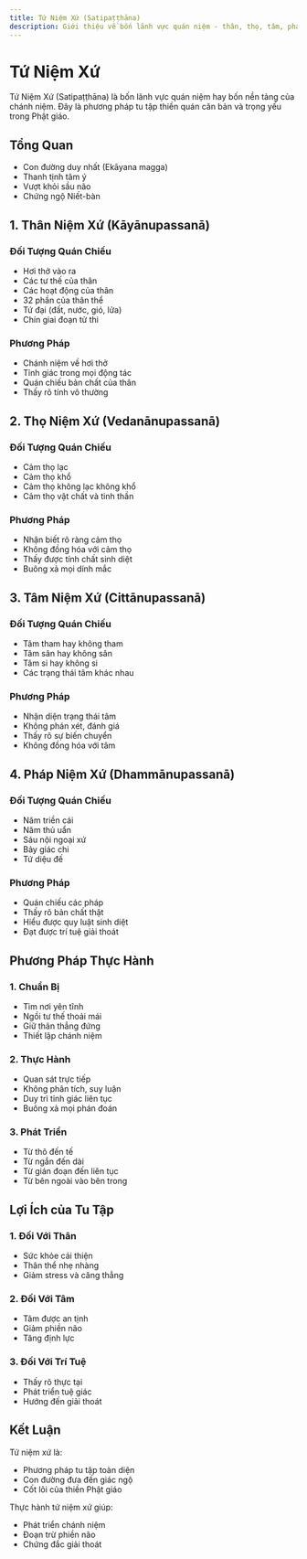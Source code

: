 ```yaml
---
title: Tứ Niệm Xứ (Satipaṭṭhāna)
description: Giới thiệu về bốn lãnh vực quán niệm - thân, thọ, tâm, pháp trong thiền Phật giáo
---
```


# Tứ Niệm Xứ

Tứ Niệm Xứ (Satipaṭṭhāna) là bốn lãnh vực quán niệm hay bốn nền tảng của chánh niệm. Đây là phương pháp tu tập thiền quán căn bản và trọng yếu trong Phật giáo.

## Tổng Quan
- Con đường duy nhất (Ekāyana magga)
- Thanh tịnh tâm ý
- Vượt khỏi sầu não
- Chứng ngộ Niết-bàn

## 1. Thân Niệm Xứ (Kāyānupassanā)
### Đối Tượng Quán Chiếu
- Hơi thở vào ra
- Các tư thế của thân
- Các hoạt động của thân
- 32 phần của thân thể
- Tứ đại (đất, nước, gió, lửa)
- Chín giai đoạn tử thi

### Phương Pháp
- Chánh niệm về hơi thở
- Tỉnh giác trong mọi động tác
- Quán chiếu bản chất của thân
- Thấy rõ tính vô thường

## 2. Thọ Niệm Xứ (Vedanānupassanā)
### Đối Tượng Quán Chiếu
- Cảm thọ lạc
- Cảm thọ khổ
- Cảm thọ không lạc không khổ
- Cảm thọ vật chất và tinh thần

### Phương Pháp
- Nhận biết rõ ràng cảm thọ
- Không đồng hóa với cảm thọ
- Thấy được tính chất sinh diệt
- Buông xả mọi dính mắc

## 3. Tâm Niệm Xứ (Cittānupassanā)
### Đối Tượng Quán Chiếu
- Tâm tham hay không tham
- Tâm sân hay không sân
- Tâm si hay không si
- Các trạng thái tâm khác nhau

### Phương Pháp
- Nhận diện trạng thái tâm
- Không phán xét, đánh giá
- Thấy rõ sự biến chuyển
- Không đồng hóa với tâm

## 4. Pháp Niệm Xứ (Dhammānupassanā)
### Đối Tượng Quán Chiếu
- Năm triền cái
- Năm thủ uẩn
- Sáu nội ngoại xứ
- Bảy giác chi
- Tứ diệu đế

### Phương Pháp
- Quán chiếu các pháp
- Thấy rõ bản chất thật
- Hiểu được quy luật sinh diệt
- Đạt được trí tuệ giải thoát

## Phương Pháp Thực Hành

### 1. Chuẩn Bị
- Tìm nơi yên tĩnh
- Ngồi tư thế thoải mái
- Giữ thân thẳng đứng
- Thiết lập chánh niệm

### 2. Thực Hành
- Quan sát trực tiếp
- Không phân tích, suy luận
- Duy trì tỉnh giác liên tục
- Buông xả mọi phán đoán

### 3. Phát Triển
- Từ thô đến tế
- Từ ngắn đến dài
- Từ gián đoạn đến liên tục
- Từ bên ngoài vào bên trong

## Lợi Ích của Tu Tập

### 1. Đối Với Thân
- Sức khỏe cải thiện
- Thân thể nhẹ nhàng
- Giảm stress và căng thẳng

### 2. Đối Với Tâm
- Tâm được an tịnh
- Giảm phiền não
- Tăng định lực

### 3. Đối Với Trí Tuệ
- Thấy rõ thực tại
- Phát triển tuệ giác
- Hướng đến giải thoát

## Kết Luận

Tứ niệm xứ là:
- Phương pháp tu tập toàn diện
- Con đường đưa đến giác ngộ
- Cốt lõi của thiền Phật giáo

Thực hành tứ niệm xứ giúp:
- Phát triển chánh niệm
- Đoạn trừ phiền não
- Chứng đắc giải thoát
